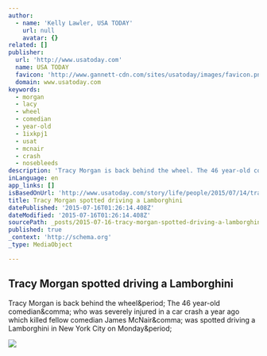 ```yaml
---
author:
  - name: 'Kelly Lawler, USA TODAY'
    url: null
    avatar: {}
related: []
publisher:
  url: 'http://www.usatoday.com'
  name: USA TODAY
  favicon: 'http://www.gannett-cdn.com/sites/usatoday/images/favicon.png'
  domain: www.usatoday.com
keywords:
  - morgan
  - lacy
  - wheel
  - comedian
  - year-old
  - 1ixkpj1
  - usat
  - mcnair
  - crash
  - nosebleeds
description: 'Tracy Morgan is back behind the wheel. The 46 year-old comedian, who was severely injured in a car crash a year ago which killed fellow comedian James McNair, was spotted driving a Lamborghini in New York City on Monday.'
inLanguage: en
app_links: []
isBasedOnUrl: 'http://www.usatoday.com/story/life/people/2015/07/14/tracy-morgan-driving-lamborghini-new-york-steve-lacy/30125651/'
title: Tracy Morgan spotted driving a Lamborghini
datePublished: '2015-07-16T01:26:14.408Z'
dateModified: '2015-07-16T01:26:14.408Z'
sourcePath: _posts/2015-07-16-tracy-morgan-spotted-driving-a-lamborghini.md
published: true
_context: 'http://schema.org'
_type: MediaObject

---
```

<article style=""><h1>Tracy Morgan spotted driving a Lamborghini</h1><p>Tracy Morgan is back behind the wheel&amp;period; The 46 year-old comedian&amp;comma; who was severely injured in a car crash a year ago which killed fellow comedian James McNair&amp;comma; was spotted driving a Lamborghini in New York City on Monday&amp;period;</p><img src="http://www.gannett-cdn.com/-mm-/ecee279c0029ad140dd6c67f735b36a75e4f2bc9/c=0-146-682-531&amp;r=x633&amp;c=1200x630/local/-/media/USATODAY/USATODAY/2014/06/07/1402160255000-morgan2.jpg" /></article>